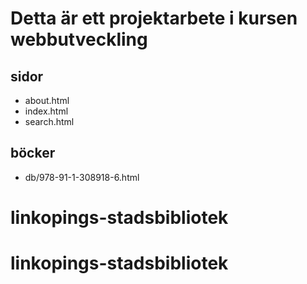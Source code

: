 # Detta är ett projektarbete i kursen webbutveckling

## sidor
- about.html
- index.html
- search.html

## böcker
- db/978-91-1-308918-6.html

# linkopings-stadsbibliotek
# linkopings-stadsbibliotek
